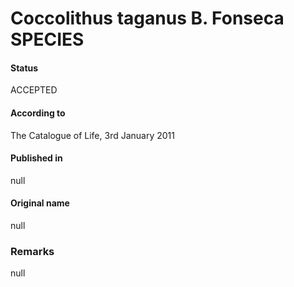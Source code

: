 Coccolithus taganus B. Fonseca SPECIES
=======

#### Status
ACCEPTED

#### According to
The Catalogue of Life, 3rd January 2011

#### Published in
null

#### Original name
null

### Remarks
null